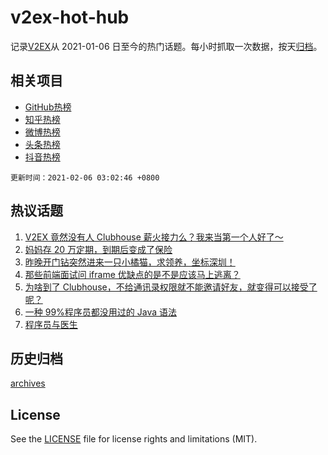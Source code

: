 # v2ex-hot-hub

 记录[V2EX](https://www.v2ex.com/)从 2021-01-06 日至今的热门话题。每小时抓取一次数据，按天[归档](archives)。
 
 ## 相关项目

- [GitHub热榜](https://github.com/lonnyzhang423/github-hot-hub)
- [知乎热榜](https://github.com/lonnyzhang423/zhihu-hot-hub)
- [微博热榜](https://github.com/lonnyzhang423/weibo-hot-hub)
- [头条热榜](https://github.com/lonnyzhang423/toutiao-hot-hub)
- [抖音热榜](https://github.com/lonnyzhang423/douyin-hot-hub)


 `更新时间：2021-02-06 03:02:46 +0800`

## 热议话题

1. [V2EX 竟然没有人 Clubhouse 薪火接力么？我来当第一个人好了～](https://www.v2ex.com/t/751613)
1. [妈妈存 20 万定期，到期后变成了保险](https://www.v2ex.com/t/751490)
1. [昨晚开门钻突然进来一只小橘猫，求领养，坐标深圳！](https://www.v2ex.com/t/751440)
1. [那些前端面试问 iframe 优缺点的是不是应该马上逃离？](https://www.v2ex.com/t/751502)
1. [为啥到了 Clubhouse，不给通讯录权限就不能邀请好友，就变得可以接受了呢？](https://www.v2ex.com/t/751456)
1. [一种 99%程序员都没用过的 Java 语法](https://www.v2ex.com/t/751581)
1. [程序员与医生](https://www.v2ex.com/t/751487)

## 历史归档

[archives](archives)

## License

See the [LICENSE](LICENSE) file for license rights and limitations (MIT).
